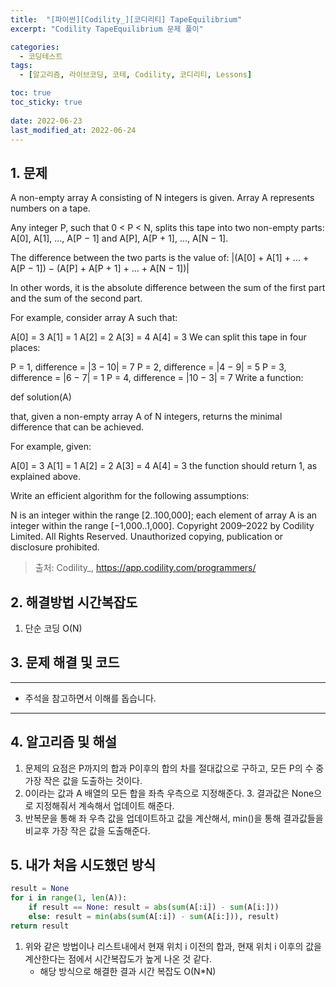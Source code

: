 ```yaml
---
title:  "[파이썬][Codility_][코디리티] TapeEquilibrium"
excerpt: "Codility TapeEquilibrium 문제 풀이"

categories:
  - 코딩테스트
tags:
  - [알고리즘, 라이브코딩, 코테, Codility, 코디리티, Lessons]

toc: true
toc_sticky: true
 
date: 2022-06-23
last_modified_at: 2022-06-24
---
```



## 1. 문제

A non-empty array A consisting of N integers is given. Array A represents numbers on a tape.

Any integer P, such that 0 < P < N, splits this tape into two non-empty parts: A[0], A[1], ..., A[P − 1] and A[P], A[P + 1], ..., A[N − 1].

The difference between the two parts is the value of: |(A[0] + A[1] + ... + A[P − 1]) − (A[P] + A[P + 1] + ... + A[N − 1])|

In other words, it is the absolute difference between the sum of the first part and the sum of the second part.

For example, consider array A such that:

  A[0] = 3
  A[1] = 1
  A[2] = 2
  A[3] = 4
  A[4] = 3
We can split this tape in four places:

P = 1, difference = |3 − 10| = 7
P = 2, difference = |4 − 9| = 5
P = 3, difference = |6 − 7| = 1
P = 4, difference = |10 − 3| = 7
Write a function:

def solution(A)

that, given a non-empty array A of N integers, returns the minimal difference that can be achieved.

For example, given:

  A[0] = 3
  A[1] = 1
  A[2] = 2
  A[3] = 4
  A[4] = 3
the function should return 1, as explained above.

Write an efficient algorithm for the following assumptions:

N is an integer within the range [2..100,000];
each element of array A is an integer within the range [−1,000..1,000].
Copyright 2009–2022 by Codility Limited. All Rights Reserved. Unauthorized copying, publication or disclosure prohibited.

> 출처: Codility_, https://app.codility.com/programmers/

## 2. 해결방법 시간복잡도
1. 단순 코딩 O(N)


## 3. 문제 해결 및 코드
--- 

<script src="https://gist.github.com/godhin/49a2fb5ae8c51b4ffb7b83fbf11778b4.js"></script>

- 주석을 참고하면서 이해를 돕습니다.
---

## 4. 알고리즘 및 해설

1. 문제의 요점은 P까지의 합과 P이후의 합의 차를 절대값으로 구하고, 모든 P의 수 중 가장 작은 값을 도출하는 것이다.
2. 0이라는 값과 A 배열의 모든 합을 좌측 우측으로 지정해준다.
    3. 결과값은 None으로 지정해줘서 계속해서 업데이트 해준다.
4. 반복문을 통해 좌 우측 값을 업데이트하고 값을 계산해서, min()을 통해 결과값들을 비교후 가장 작은 값을 도출해준다.

## 5. 내가 처음 시도했던 방식
```python
result = None
for i in range(1, len(A)):
    if result == None: result = abs(sum(A[:i]) - sum(A[i:]))
    else: result = min(abs(sum(A[:i]) - sum(A[i:])), result)
return result
```

1. 위와 같은 방법이나 리스트내에서 현재 위치 i 이전의 합과, 현재 위치 i 이후의 값을 계산한다는 점에서 시간복잡도가 높게 나온 것 같다.
    - 해당 방식으로 해결한 결과 시간 복잡도 O(N*N)